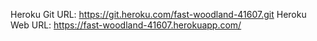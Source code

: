 Heroku Git URL: https://git.heroku.com/fast-woodland-41607.git
Heroku Web URL: https://fast-woodland-41607.herokuapp.com/
